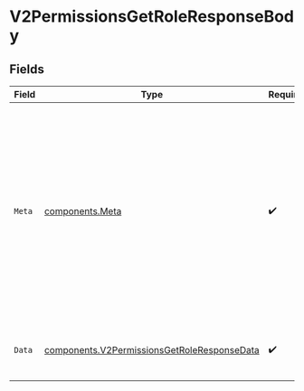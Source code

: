 # V2PermissionsGetRoleResponseBody


## Fields

| Field                                                                                                                                                                                                                                                           | Type                                                                                                                                                                                                                                                            | Required                                                                                                                                                                                                                                                        | Description                                                                                                                                                                                                                                                     |
| --------------------------------------------------------------------------------------------------------------------------------------------------------------------------------------------------------------------------------------------------------------- | --------------------------------------------------------------------------------------------------------------------------------------------------------------------------------------------------------------------------------------------------------------- | --------------------------------------------------------------------------------------------------------------------------------------------------------------------------------------------------------------------------------------------------------------- | --------------------------------------------------------------------------------------------------------------------------------------------------------------------------------------------------------------------------------------------------------------- |
| `Meta`                                                                                                                                                                                                                                                          | [components.Meta](../../models/components/meta.md)                                                                                                                                                                                                              | :heavy_check_mark:                                                                                                                                                                                                                                              | Metadata object included in every API response. This provides context about the request and is essential for debugging, audit trails, and support inquiries. The `requestId` is particularly important when troubleshooting issues with the Unkey support team. |
| `Data`                                                                                                                                                                                                                                                          | [components.V2PermissionsGetRoleResponseData](../../models/components/v2permissionsgetroleresponsedata.md)                                                                                                                                                      | :heavy_check_mark:                                                                                                                                                                                                                                              | Complete role details including assigned permissions.                                                                                                                                                                                                           |